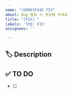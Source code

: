 ```yaml
---
name: "\U0001F41E FIX"
about: Bug 발생 시 작성해 주세요
title: "[FIX] "
labels: '작업: FIX'
assignees: ''

---
```


## 🏷 Description
<!-- 버그가 발생한 부분에 대해 작성해 주세요. -->


## ✅ TO DO
<!-- 해야 할 일을 적어주세요. -->
- [ ] 


<!-- ## 💭 ETC -->
<!-- 기타 내용이 있을 경우 ETC 주석 해제 후 작성해 주세요 -->
